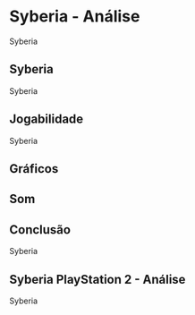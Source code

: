 ---
---

# Syberia - Análise

Syberia

## Syberia

Syberia

## Jogabilidade

Syberia

## Gráficos


## Som

## Conclusão

Syberia

## Syberia PlayStation 2 - Análise

Syberia
